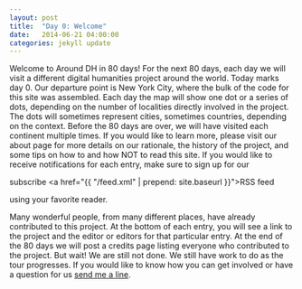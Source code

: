 ```yaml
---
layout: post
title:  "Day 0: Welcome"
date:   2014-06-21 04:00:00
categories: jekyll update
---
```


Welcome to Around DH in 80 days! For the next 80 days, each day we will visit a different digital humanities project around the world. Today marks day 0. Our departure point is New York City, where the bulk of the code for this site was assembled. Each day the map will show one dot or a series of dots, depending on the number of localities directly involved in the project. The dots will sometimes represent cities, sometimes countries, depending on the context. Before the 80 days are over, we will have visited each continent multiple times. If you would like to learn more, please visit our about page for more details on our rationale, the history of the project, and some tips on how to and how NOT to read this site. If you would like to receive notifications for each entry, make sure to sign up for our <p class="rss-subscribe">subscribe <a href="{{ "/feed.xml" | prepend: site.baseurl }}">RSS feed</a></p> using your favorite reader.

Many wonderful people, from many different places, have already contributed to this project. At the bottom of each entry, you will see a link to the project and the editor or editors for that particular entry. At the end of the 80 days we will post a credits page listing everyone who contributed to the project. But wait! We are still not done. We still have work to do as the tour progresses. If you would like to know how you can get involved or have a question for us <a href="mailto:colibri.alex@gmail.com?Subject=Arounddh%project">send me a line</a>. 

